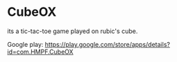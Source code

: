 # CubeOX

its a tic-tac-toe game played on rubic's cube.

Google play:
https://play.google.com/store/apps/details?id=com.HMPF.CubeOX
